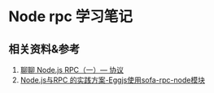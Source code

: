 # Node rpc 学习笔记

## 相关资料&参考

1. [聊聊 Node.js RPC（一）— 协议](https://www.yuque.com/egg/nodejs/dklip5)
2. [Node.js与RPC 的实践方案-Eggjs使用sofa-rpc-node模块](https://cnodejs.org/topic/5cf349f91fe902120f31b47a)
